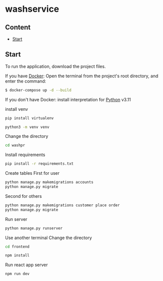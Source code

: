 # washservice

## Content

- [Start](#start)

## <a id="start">Start</a>
To run the application, download the project files.

If you have [Docker](https://docker.com/):
Open the terminal from the project's root directory, and enter the command:

```sh
$ docker-compose up -d --build
```

If you don't have Docker:
install interpretation for [Python](https://www.python.org/downloads/release/python-3110/) v3.11

install venv

```sh
pip install virtualenv
```
```sh
python3 -m venv venv
```

Change the directory
```sh
cd washpr
```
Install requirements
```sh
pip install -r requirements.txt
```

Create tables
First for user
```sh
python manage.py makemigrations accounts
python manage.py migrate
```
Second for others
```sh
python manage.py makemigrations customer place order
python manage.py migrate
```

Run server
```sh
python manage.py runserver
```

Use another terminal
Change the directory
```sh
cd frontend
```

```sh
npm install
```

Run react app server
```sh
npm run dev
```